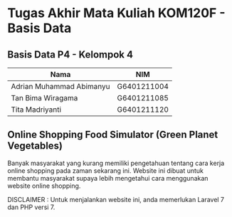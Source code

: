 # Tugas Akhir Mata Kuliah KOM120F - Basis Data

## Basis Data P4 - Kelompok 4

| Nama                     | NIM           | 
| ------------------------ | ------------- | 
| Adrian Muhammad Abimanyu | G6401211004   |
| Tan Bima Wiragama        | G6401211085   | 
| Tita Madriyanti          | G6401211120   |

## Online Shopping Food Simulator (Green Planet Vegetables)

Banyak masyarakat yang kurang memiliki pengetahuan tentang cara kerja online shopping pada zaman sekarang ini. Website ini dibuat untuk membantu masyarakat supaya lebih mengetahui cara menggunakan website online shopping.

DISCLAIMER : Untuk menjalankan website ini, anda memerlukan Laravel 7 dan PHP versi 7.
